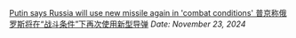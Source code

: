 [Putin says Russia will use new missile again in 'combat conditions'
普京称俄罗斯将在“战斗条件”下再次使用新型导弹](https://www.bbc.com/news/articles/cx28dzvxjyjo)
*Date: November 23, 2024*
